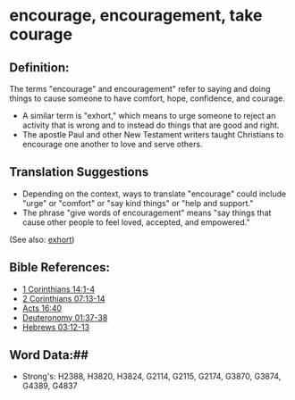 # encourage, encouragement, take courage #

## Definition: ##

The terms "encourage" and encouragement" refer to saying and doing things to cause someone to have comfort, hope, confidence, and courage.

* A similar term is "exhort," which means to urge someone to reject an activity that is wrong and to instead do things that are good and right.
* The apostle Paul and other New Testament writers taught Christians to encourage one another to love and serve others.

## Translation Suggestions ##

* Depending on the context, ways to translate "encourage" could include "urge" or "comfort" or "say kind things" or "help and support."
* The phrase "give words of encouragement" means "say things that cause other people to feel loved, accepted, and empowered."

(See also: [exhort](../kt/exhort.md))

## Bible References: ##

* [1 Corinthians 14:1-4](rc://en/tn/help/1co/14/01)
* [2 Corinthians 07:13-14](rc://en/tn/help/2co/07/13)
* [Acts 16:40](rc://en/tn/help/act/16/40)
* [Deuteronomy 01:37-38](rc://en/tn/help/deu/01/37)
* [Hebrews 03:12-13](rc://en/tn/help/heb/03/12)

## Word Data:##

* Strong's: H2388, H3820, H3824, G2114, G2115, G2174, G3870, G3874, G4389, G4837

